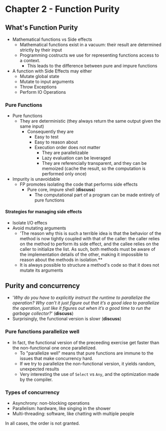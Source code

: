 # Chapter 2 - Function Purity
## What's Function Purity
* Mathematical functions vs Side effects
  * Mathematical functions exist in a vacuum: their result are determined strictly by their input
  * Programming costructs we use for representing functions access to a context.
    * This leads to the difference between pure and impure functions
* A function with Side Effects may either
  * Mutate global state
  * Mutate to input arguments
  * Throw Exceptions
  * Perform IO Operations
  
### Pure Functions
* Pure functions
  * They are deterministic (they always return the same output given the same input)
    * Consequently they are
      * Easy to test
      * Easy to reason about
      * Execution order does not matter
        * They are parallelizable
        * Lazy evaluation can be leveraged
        * They are referencially transparent, and they can be memoized (cache the result, so the computation is performed only once)
* Impurity is unavoidable
  * FP promotes isolating the code that performs side effects
    * Pure core, impure shell (**discuss**)
      * The computational part of a program can be made entirely of pure functions
      
#### Strategies for managing side effects
* Isolate I/O effecs
* Avoid mutating arguments
  * 'The reason why this is such a terrible idea is that the behavior of the method is now tightly coupled with that of the caller: the caller relies on the method to perform its side effect, and the callee relies on the caller to initialize the list. As such, both methods must be aware of the implementation details of the other, making it impossible to reason about the methods in isolation.**
  * It is always possible to structure a method's code  so that it does not mutate its arguments
  
## Purity and concurrency
* '*Why do you have to explicitly instruct the runtime to parallelize the operation? Why can’t it just figure out that it’s a good idea to parallelize the operation, just like it figures out when it’s a good time to run the garbage collector?*' (**discuss**) 
* Surprisingly, the functional version is slowr (**discuss**)

### Pure functions parallelize well
* In fact, the functional version of the preceeding exercise get faster than the non-functional one once parallelized.
  * To "parallelize well" means that pure functions are immune to the issues that make concurrency hard.
  * If we try to parallelize the non-functional version, it yields random, unexpected results
  * Very interesting the use of `Select` vs `Any`, and the optimization made by the compiler.
  
### Types of concurrency

* Asynchrony: non-blocking operations
* Parallelism: hardware, like singing in the shower
* Multi-threading: software, like chatting with multiple people

In all cases, the order is not granted.


